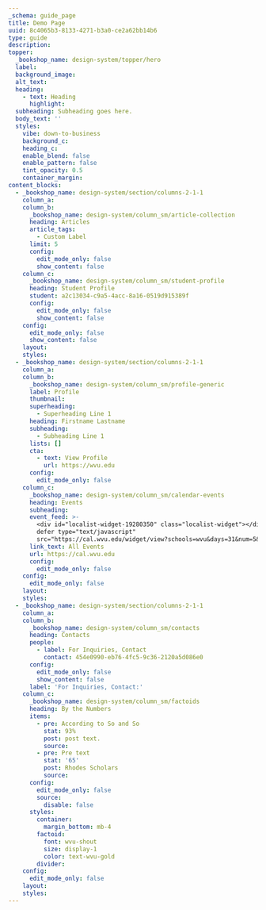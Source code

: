 ```yaml
---
_schema: guide_page
title: Demo Page
uuid: 8c4065b3-8133-4271-b3a0-ce2a62bb14b6
type: guide
description:
topper:
  _bookshop_name: design-system/topper/hero
  label:
  background_image:
  alt_text:
  heading:
    - text: Heading
      highlight:
  subheading: Subheading goes here.
  body_text: ''
  styles:
    vibe: down-to-business
    background_c:
    heading_c:
    enable_blend: false
    enable_pattern: false
    tint_opacity: 0.5
    container_margin:
content_blocks:
  - _bookshop_name: design-system/section/columns-2-1-1
    column_a:
    column_b:
      _bookshop_name: design-system/column_sm/article-collection
      heading: Articles
      article_tags:
        - Custom Label
      limit: 5
      config:
        edit_mode_only: false
        show_content: false
    column_c:
      _bookshop_name: design-system/column_sm/student-profile
      heading: Student Profile
      student: a2c13034-c9a5-4acc-8a16-0519d915389f
      config:
        edit_mode_only: false
        show_content: false
    config:
      edit_mode_only: false
      show_content: false
    layout:
    styles:
  - _bookshop_name: design-system/section/columns-2-1-1
    column_a:
    column_b:
      _bookshop_name: design-system/column_sm/profile-generic
      label: Profile
      thumbnail:
      superheading:
        - Superheading Line 1
      heading: Firstname Lastname
      subheading:
        - Subheading Line 1
      lists: []
      cta:
        - text: View Profile
          url: https://wvu.edu
      config:
        edit_mode_only: false
    column_c:
      _bookshop_name: design-system/column_sm/calendar-events
      heading: Events
      subheading:
      event_feed: >-
        <div id="localist-widget-19280350" class="localist-widget"></div><script
        defer type="text/javascript"
        src="https://cal.wvu.edu/widget/view?schools=wvu&days=31&num=5&experience=inperson&container=localist-widget-19280350&template=dsv2-vertical-mini"></script>
      link_text: All Events
      url: https://cal.wvu.edu
      config:
        edit_mode_only: false
    config:
      edit_mode_only: false
    layout:
    styles:
  - _bookshop_name: design-system/section/columns-2-1-1
    column_a:
    column_b:
      _bookshop_name: design-system/column_sm/contacts
      heading: Contacts
      people:
        - label: For Inquiries, Contact
          contact: 454e0990-eb76-4fc5-9c36-2120a5d086e0
      config:
        edit_mode_only: false
        show_content: false
      label: 'For Inquiries, Contact:'
    column_c:
      _bookshop_name: design-system/column_sm/factoids
      heading: By the Numbers
      items:
        - pre: According to So and So
          stat: 93%
          post: post text.
          source:
        - pre: Pre text
          stat: '65'
          post: Rhodes Scholars
          source:
      config:
        edit_mode_only: false
        source:
          disable: false
      styles:
        container:
          margin_bottom: mb-4
        factoid:
          font: wvu-shout
          size: display-1
          color: text-wvu-gold
        divider:
    config:
      edit_mode_only: false
    layout:
    styles:
---
```

